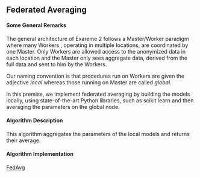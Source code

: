 ## Federated Averaging

#### Some General Remarks

The general architecture of Exareme 2 follows a Master/Worker paradigm where many Workers
, operating in multiple locations, are coordinated by one Master. Only Workers
are allowed access to the anonymized data in each location and the Master only
sees aggregate data, derived from the full data and sent to him by the Workers.

Our naming convention is that procedures run on Workers are given the adjective _local_
whereas those running on Master are called _global_.

In this premise, we implement federated averaging by building the models locally, using 
state-of-the-art Python libraries, such as scikit learn and then averaging the parameters
on the global node.

#### Algorithm Description

This algorithm aggregates the parameters of the local models and returns their average.

<b><h4>Algorithm Implementation</b></h4>

[FedAvg](../../exareme2/algorithms/in_database/fedaverage.py)
